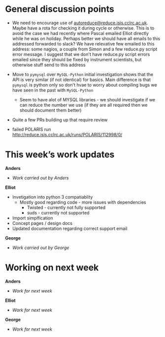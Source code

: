 General discussion points
=========================

* We need to encourage use of autoreduce@reduce.isis.cclrc.ac.uk. Maybe have a rota for checking it during cycle or otherwise. This is to avoid the case we had recently where Pascal emailed Elliot directly while he was on holiday. Perhaps better we should have all emails to this addressed forwarded to slack? We have relevative few emailed to this address: some nagios, a couple from Simon and a few reduce.py script error message. I suggest that we don't have reduce.py script errors emailed since they should be fixed by instrument scientists, but otherwise stuff send to this address 

* Move to `pymysql` over `MySQL-Python` initial investigation shows that the API is very similar (if not identical) for basics. Main difference is that `pymysql` is python only so don't hvae to worry about compiling bugs we have seen in the past with `MySQL-Python`
  * Seem to have alot of MYSQL libraries - we should investigate if we can reduce the number we use (if they are all required then we should document them better)

* Quite a few PRs building up that require review

* failed POLARIS run http://reduce.isis.cclrc.ac.uk/runs/POLARIS/112998/0/

This week’s work updates
========================

**Anders**
* *Work carried out by Anders* 

**Elliot**
* Invetigation into python 3 compatiablity
  * Mostly good regarding code - more issues with dependencies
    * Twisted - currently not fully supported
    * suds - currently not supported
* Import simplfication
* Concept pages / design docs
* Updated documentation regarding correct support email

**George**
* *Work carried out by George*

Working on next week
====================

**Anders**
* *Work for next week*

**Elliot**
* *Work for next week*

**George**
* *Work for next week*
